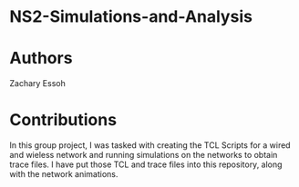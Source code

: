 # NS2-Simulations-and-Analysis

# Authors

Zachary Essoh

# Contributions

In this group project, I was tasked with creating the TCL Scripts for a wired and wieless network and running simulations on the networks to obtain trace files. I have put those TCL and trace files into this repository, along with the network animations.
